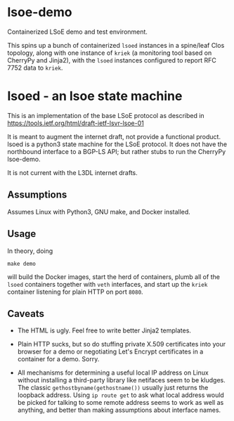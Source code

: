 lsoe-demo
=========

Containerized LSoE demo and test environment.

This spins up a bunch of containerized `lsoed` instances in a
spine/leaf Clos topology, along with one instance of `kriek` (a
monitoring tool based on CherryPy and Jinja2), with the `lsoed`
instances configured to report RFC 7752 data to `kriek`.

lsoed - an lsoe state machine
=============================

This is an implementation of the base LSoE protocol as described in
https://tools.ietf.org/html/draft-ietf-lsvr-lsoe-01

It is meant to augment the internet draft, not provide a functional
product.  lsoed is a python3 state machine for the LSoE protocol.  It
does not have the northbound interface to a BGP-LS API; but rather
stubs to run the CherryPy lsoe-demo.

It is not current with the L3DL internet drafts.

Assumptions
-----------

Assumes Linux with Python3, GNU make, and Docker installed.

Usage
-----

In theory, doing

```
make demo
```

will build the Docker images, start the herd of containers, plumb all
of the `lsoed` containers together with `veth` interfaces, and start
up the `kriek` container listening for plain HTTP on port `8080`.

Caveats
-------

* The HTML is ugly.  Feel free to write better Jinja2 templates.

* Plain HTTP sucks, but so do stuffing private X.509 certificates
  into your browser for a demo or negotiating Let's Encrypt
  certificates in a container for a demo.  Sorry.

* All mechanisms for determining a useful local IP address on Linux
  without installing a third-party library like netifaces seem to be
  kludges.  The classic `gethostbyname(gethostname())` usually just
  returns the loopback address.  Using `ip route get` to ask what
  local address would be picked for talking to some remote address
  seems to work as well as anything, and better than making
  assumptions about interface names.

